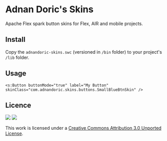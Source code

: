 # Adnan Doric's Skins

Apache Flex spark button skins for Flex, AIR and mobile projects.

## Install
Copy the `adnandoric-skins.swc` (versioned in `/bin` folder) to your project's `/lib` folder.

## Usage
`<s:Button buttonMode="true" label="My Button" skinClass="com.adnandoric.skins.buttons.SmallBlueBtnSkin" />`

## Licence

[<img src="http://creativecommons.org/images/deed/seal.png">](http://freedomdefined.org/)
[<img src="http://i.creativecommons.org/l/by/3.0/88x31.png">](http://creativecommons.org/licenses/by/3.0/deed.en_US)


This work is licensed under a [Creative Commons Attribution 3.0 Unported License](http://creativecommons.org/licenses/by/3.0/deed.en_US).